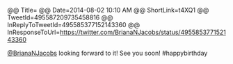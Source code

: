 @@ Title=
@@ Date=2014-08-02 10:10 AM
@@ ShortLink=t4XQ1
@@ TweetId=495587209735458816
@@ InReplyToTweetId=495585377152143360
@@ InResponseToUrl=https://twitter.com/BrianaNJacobs/status/495585377152143360

[@BrianaNJacobs](https://twitter.com/BrianaNJacobs) looking forward to it! See you soon! #happybirthday